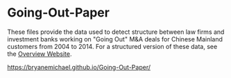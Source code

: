 # Going-Out-Paper

These files provide the data used to detect structure between law firms and investment banks working on "Going Out" M&A deals for Chinese Mainland customers from 2004 to 2014. For a structured version of these data, see the [Overview Website](https://bryanemichael.github.io/Going-Out-Paper/).

https://bryanemichael.github.io/Going-Out-Paper/
